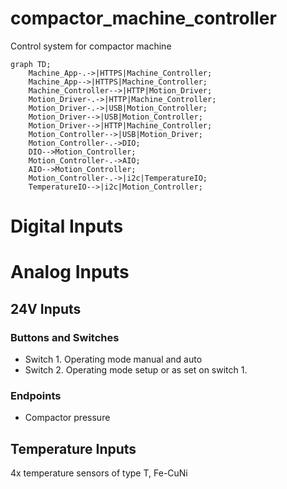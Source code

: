 # compactor_machine_controller
Control system for compactor machine

```mermaid
graph TD;
    Machine_App-.->|HTTPS|Machine_Controller;
    Machine_App-->|HTTPS|Machine_Controller;
    Machine_Controller-->|HTTP|Motion_Driver;
    Motion_Driver-.->|HTTP|Machine_Controller;
    Motion_Driver-.->|USB|Motion_Controller;
    Motion_Driver-->|USB|Motion_Controller;
    Motion_Driver-->|HTTP|Machine_Controller;
    Motion_Controller-->|USB|Motion_Driver;
    Motion_Controller-.->DIO;
    DIO-->Motion_Controller;
    Motion_Controller-.->AIO;
    AIO-->Motion_Controller;
    Motion_Controller-.->|i2c|TemperatureIO;
    TemperatureIO-->|i2c|Motion_Controller;

```

# Digital Inputs

# Analog Inputs
## 24V Inputs
### Buttons and Switches
- Switch 1. Operating mode manual and auto
- Switch 2. Operating mode setup or as set on switch 1.
### Endpoints
- Compactor pressure
## Temperature Inputs
4x temperature sensors of type T, Fe-CuNi